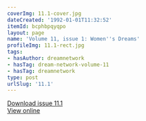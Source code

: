 ```yaml
---
coverImg: 11.1-cover.jpg
dateCreated: '1992-01-01T11:32:52'
itemId: bcphbpqyqpo
layout: page
name: 'Volume 11, issue 1: Women''s Dreams'
profileImg: 11.1-rect.jpg
tags:
- hasAuthor: dreamnetwork
- hasTag: dream-network-volume-11
- hasTag: dreamnetwork
type: post
urlSlug: '11.1'
---
```

<a href="../files/pdfs/Volume_11/11.1-Dream-Network-Vol-11-No-1.pdf" download="">Download issue 11.1</a><br><a href="../files/pdfs/Volume_11/11.1-Dream-Network-Vol-11-No-1.pdf">View online</a>